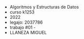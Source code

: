 - Algoritmos y Estructuras de Datos
- curso k1253
- 2022
- legajo: 2037786
- trabajo #01 - 
- LLANEZA MIGUEL
